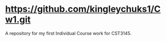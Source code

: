 # https://github.com/kingleychuks1/Cw1.git
A repository for my first Individual Course work for CST3145. 
